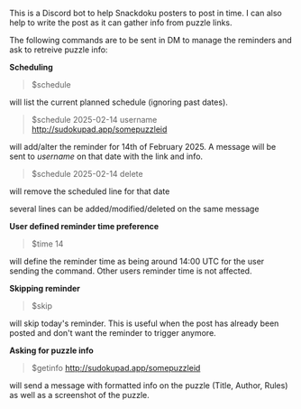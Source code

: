 This is a Discord bot to help Snackdoku posters to post in time. I can also help to write the post as it can gather info from puzzle links.

The following commands are to be sent in DM to manage the reminders and ask to retreive puzzle info:

**Scheduling**
> $schedule

will list the current planned schedule (ignoring past dates).

> $schedule
> 2025-02-14 username http://sudokupad.app/somepuzzleid

will add/alter the reminder for 14th of February 2025. A message will be sent to _username_ on that date with the link and info.

> $schedule
> 2025-02-14 delete

will remove the scheduled line for that date

several lines can be added/modified/deleted on the same message

**User defined reminder time preference**
> $time 14

will define the reminder time as being around 14:00 UTC for the user sending the command. Other users reminder time is not affected.

**Skipping reminder**
> $skip

will skip today's reminder.
This is useful when the post has already been posted and don't want the reminder to trigger anymore.

**Asking for puzzle info**
> $getinfo http://sudokupad.app/somepuzzleid

will send a message with formatted info on the puzzle (Title, Author, Rules) as well as a screenshot of the puzzle.
